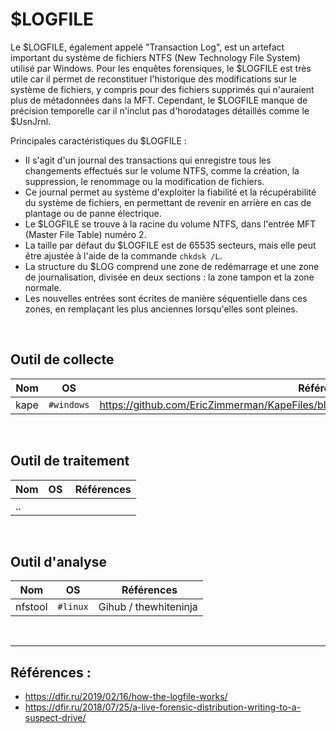 # $LOGFILE

Le $LOGFILE, également appelé "Transaction Log", est un artefact important du système de fichiers NTFS (New Technology File System) utilisé par Windows. Pour les enquêtes forensiques, le $LOGFILE est très utile car il permet de reconstituer l'historique des modifications sur le système de fichiers, y compris pour des fichiers supprimés qui n'auraient plus de métadonnées dans la MFT. Cependant, le $LOGFILE manque de précision temporelle car il n'inclut pas d'horodatages détaillés comme le $UsnJrnl. 

Principales caractéristiques du $LOGFILE : 
- Il s'agit d'un journal des transactions qui enregistre tous les changements effectués sur le volume NTFS, comme la création, la suppression, le renommage ou la modification de fichiers. 
- Ce journal permet au système d'exploiter la fiabilité et la récupérabilité du système de fichiers, en permettant de revenir en arrière en cas de plantage ou de panne électrique.  
- Le $LOGFILE se trouve à la racine du volume NTFS, dans l'entrée MFT (Master File Table) numéro 2.  
- La taille par défaut du $LOGFILE est de 65535 secteurs, mais elle peut être ajustée à l'aide de la commande ```chkdsk /L```.  
- La structure du $LOG comprend une zone de redémarrage et une zone de journalisation, divisée en deux sections : la zone tampon et la zone normale.  
- Les nouvelles entrées sont écrites de manière séquentielle dans ces zones, en remplaçant les plus anciennes lorsqu'elles sont pleines. 

<br/>


## Outil de collecte 

| Nom | OS | Références |
|-----|-------------|------------|
| kape |  ```#windows``` | https://github.com/EricZimmerman/KapeFiles/blob/master/Targets/Windows/%24LogFile.tkape |

<br/>

## Outil de traitement 

| Nom | OS | Références |
|-----|-------------|------------|
| .. |  | |

<br/>

## Outil d'analyse

| Nom | OS | Références |
|-----|-------------|------------|
| nfstool | ```#linux```  | Gihub / thewhiteninja |

<br/>

------
## Références :

- https://dfir.ru/2019/02/16/how-the-logfile-works/
- https://dfir.ru/2018/07/25/a-live-forensic-distribution-writing-to-a-suspect-drive/

